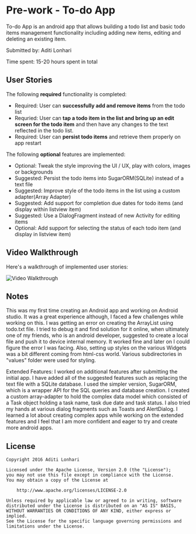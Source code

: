# Pre-work - To-do App

To-do App is an android app that allows building a todo list and basic todo items management functionality including adding new items, editing and deleting an existing item.

Submitted by: Aditi Lonhari

Time spent: 15-20 hours spent in total

## User Stories

The following **required** functionality is completed:

* Required: User can **successfully add and remove items** from the todo list
* Requried: User can **tap a todo item in the list and bring up an edit screen for the todo item** and then have any changes to the text reflected in the todo list.
* Required: User can **persist todo items** and retrieve them properly on app restart

The following **optional** features are implemented:

* Optional: Tweak the style improving the UI / UX, play with colors, images or backgrounds
* Suggested: Persist the todo items into SugarORM(SQLite) instead of a text file
* Suggested: Improve style of the todo items in the list using a custom adapter(Array Adapter)
* Suggested: Add support for completion due dates for todo items (and display within listview item)
* Suggested: Use a DialogFragment instead of new Activity for editing items
* Optional: Add support for selecting the status of each todo item (and display in listview item)

## Video Walkthrough 

Here's a walkthrough of implemented user stories:

<img src='https://y3oieg.dm2301.livefilestore.com/y3mNhiZQivRt7do_5vgkyXy7qpCI0snxUrAaI1kQ6aYCzCyCKItGnTPzwWbS_f0d95dXzbMkyhcxEnrrmkTWBUIKG1_zQC7UG6piLCyjWymiiSmIN3cuRhnhJ5ENUPzDIC9EKmUik-531qAp119a0oRQUKtYoygAXgIX4jOYvZvT6g?width=477&height=773&cropmode=none' title='Video Walkthrough' width='' alt='Video Walkthrough' />

## Notes

This was my first time creating an Android app and working on Android studio. It was a great experience although, I faced a few challenges while working on this. I was getting an error on creating the ArrayList using todo.txt file. I tried to debug it and find solution for it online, when ultimately one of my friends, who is an android developer, suggested to create a local file and push it to device internal memory. It worked fine and later on I could figure the error I was facing. Also, setting up styles on the various Widgets was a bit different coming from html-css world. Various subdirectories in "values" folder were used for styling.

Extended Features:
I worked on additional features after submitting the initial app. 
I have added all of the suggested features such as replacing the text file with a SQLite database. I used the simpler version, SugarORM, which is a wrapper API for the SQL queries and database creation. I created a custom array-adapter to hold the complex data model which consisted of a Task object holding a task name, task due date and task status. I also tried my hands at various dialog fragments such as Toasts and AlertDialog. I learned a lot about creating complex apps while working on the extended features and I feel that I am more confident and eager to try and create more android apps.

## License

    Copyright 2016 Aditi Lonhari

    Licensed under the Apache License, Version 2.0 (the "License");
    you may not use this file except in compliance with the License.
    You may obtain a copy of the License at

        http://www.apache.org/licenses/LICENSE-2.0

    Unless required by applicable law or agreed to in writing, software
    distributed under the License is distributed on an "AS IS" BASIS,
    WITHOUT WARRANTIES OR CONDITIONS OF ANY KIND, either express or implied.
    See the License for the specific language governing permissions and
    limitations under the License.
